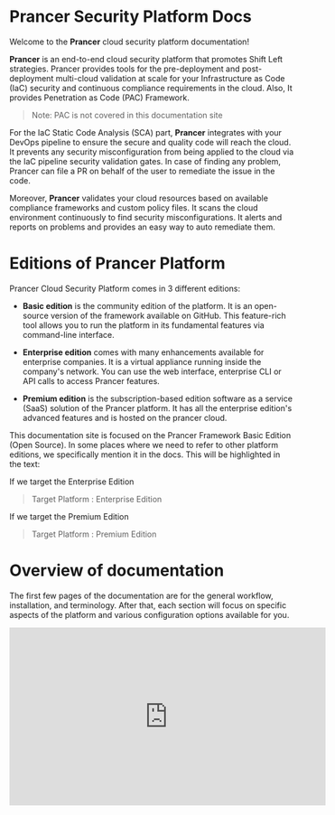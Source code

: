 # Prancer Security Platform Docs

Welcome to the **Prancer** cloud security platform documentation!

**Prancer** is an end-to-end cloud security platform that promotes Shift Left strategies. Prancer provides tools for the pre-deployment and post-deployment multi-cloud validation at scale for your Infrastructure as Code (IaC) security and continuous compliance requirements in the cloud. Also, It provides Penetration as Code (PAC) Framework.
 > Note: PAC is not covered in this documentation site

For the IaC Static Code Analysis (SCA) part, **Prancer** integrates with your DevOps pipeline to ensure the secure and quality code will reach the cloud. It prevents any security misconfiguration from being applied to the cloud via the IaC pipeline security validation gates. In case of finding any problem, Prancer can file a PR on behalf of the user to remediate the issue in the code.

Moreover, **Prancer** validates your cloud resources based on available compliance frameworks and custom policy files. It scans the cloud environment continuously to find security misconfigurations. It alerts and reports on problems and provides an easy way to auto remediate them.

# Editions of Prancer Platform

Prancer Cloud Security Platform comes in 3 different editions:

* **Basic edition** is the community edition of the platform. It is an open-source version of the framework available on GitHub. This feature-rich tool allows you to run the platform in its fundamental features via command-line interface.

* **Enterprise edition** comes with many enhancements available for enterprise companies. It is a virtual appliance running inside the company's network. You can use the web interface, enterprise CLI or API calls to access Prancer features.

* **Premium edition** is the subscription-based edition software as a service (SaaS) solution of the Prancer platform. It has all the enterprise edition's advanced features and is hosted on the prancer cloud.

This documentation site is focused on the Prancer Framework Basic Edition (Open Source). In some places where we need to refer to other platform editions, we specifically mention it in the docs. This will be highlighted in the text:

If we target the Enterprise Edition
> Target Platform : Enterprise Edition

If we target the Premium Edition
> Target Platform : Premium Edition

# Overview of documentation

The first few pages of the documentation are for the general workflow, installation, and terminology. After that, each section will focus on specific aspects of the platform and various configuration options available for you.

<iframe width="560" height="315" src="https://www.youtube.com/embed/9Fr-6UCOYas" frameborder="0" allow="accelerometer; autoplay; encrypted-media; gyroscope; picture-in-picture" allowfullscreen></iframe>
